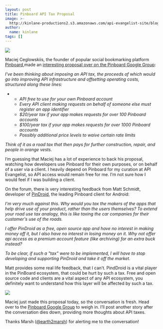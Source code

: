 ```yaml
---
layout: post
title: Pinboard API Tax Proposal
image: >-
  http://kinlane-productions2.s3.amazonaws.com/api-evangelist-site/blog/pinboard-icon.png
author:
  name: kinlane
tags: []
---
```

[![](https://s3.amazonaws.com/kinlane-productions2/api-evangelist/pinboard/pinboard_in_blue.png)](https://pinboard.in)

Maciej Ceglowskiis, the founder of popular social bookmarking platform [Pinboard](https://pinboard.in),made an [interesting proposal over on the Pinboard Google Group](https://groups.google.com/d/msg/pinboard-dev/PidYOmyBaxI/mLDKIzC6olgJ):

_I've been thinking about imposing an API tax, the proceeds of which would go into improving API infrastructure and offsetting operating costs, structured along these lines:_

*   *   _API free to use for your own Pinboard account_
    *   _Every API client making requests on behalf of someone else must register an app identifier_
    *   _$20/year tax if your app makes requests for over 100 Pinboard accounts_
    *   _$100/year tax if your app makes requests for over 1000 Pinboard accounts_
    *   _Possibly additional price levels to waive certain rate limits_

_Think of it as a road tax that then pays for further construction, repair, and people in orange vests._

I’m guessing that Maciej has a lot of experience to back his proposal, watching how developers use Pinboard for their own purposes, or on behalf of a user via a client. I heavily depend on Pinboard for my curation at API Evangelist, so API access would remain free for me. I’m not sure how I would feel if I was building a client.

On the forum, there is very interesting feedback from Matt Schmidt, developer of [PinDroid](https://play.google.com/store/apps/details?id=com.pindroid), the leading Pinboard client for Android:

_I'm very much against this. Why would you tax the makers of the apps that help drive use of your product, rather than the users themselves? To extend your road use tax analogy, this is like taxing the car companies for their customer's use of the roads._

_I offer PinDroid as a free, open source app and have no interest in making money off it, but I also have no interest in losing money on it. Why not offer api access as a premium account feature (like archiving) for an extra buck instead?_

_To be clear, if such a "tax" were to be implemented, I will have to stop developing and supporting PinDroid and take it off the market._

Matt provides some real life feedback, that I can’t. PindDroid is a vital player in the PinBoard ecosystem, that could be hurt by such a tax. Free and open source code and clients are a vital aspect of any API ecosystem, you definitely want to understand how this layer will be affected by such a tax.

[![](https://s3.amazonaws.com/kinlane-productions2/api-evangelist/pinboard/pindroid.png)](https://play.google.com/store/apps/details?id=com.pindroid)

Maciej just made this proposal today, so the conversation is fresh. Head over to the [Pinboard Google Group](https://groups.google.com/d/msg/pinboard-dev/PidYOmyBaxI/mLDKIzC6olgJ) to weigh in. I’ll post another story after the conversation dies down, providing more thoughts about API taxes.

Thanks Marsh ([@earth2marsh](https://twitter.com/earth2marsh)) for alerting me to the conversation!
